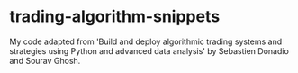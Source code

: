 # trading-algorithm-snippets
My code adapted from 'Build and deploy algorithmic trading systems and strategies using Python and advanced data analysis' by Sebastien Donadio and Sourav Ghosh.
